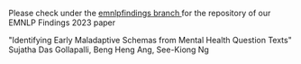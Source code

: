 

Please check under the <a href="https://github.com/NUS-IDS/ems_mentalhealth/tree/emnlpfindings"> emnlpfindings branch </a> for the repository 
of our EMNLP Findings 2023 paper 

"Identifying Early Maladaptive Schemas from Mental Health Question Texts" 
Sujatha Das Gollapalli, Beng Heng Ang, See-Kiong Ng
